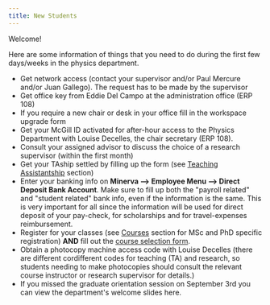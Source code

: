 ```yaml
---
title: New Students
---
```


Welcome!

Here are some information of things that you need to do during the first few days/weeks in the physics department.

* Get network access (contact your supervisor and/or Paul Mercure and/or Juan Gallego). The request has to be made by the supervisor
* Get office key from Eddie Del Campo at the administration office (ERP 108)
* If you require a new chair or desk in your office fill in the workspace upgrade form
* Get your McGill ID activated for after-hour access to the Physics Department with Louise Decelles, the chair secretary (ERP 108).
* Consult your assigned advisor to discuss the choice of a research supervisor (within the first month)
* Get your TAship settled by filling up the form (see [Teaching Assistantship](/teaching.html) section)
* Enter your banking info on __Minerva --> Employee Menu --> Direct Deposit Bank Account__. Make sure to fill up both the "payroll related" and "student related" bank info, even if the information is the same. This is very important for all since the information will be used for direct deposit of your pay-check, for scholarships and for travel-expenses reimbursement.
* Register for your classes (see [Courses](/program/program.html#courses) section for MSc and PhD specific registration) __AND__ fill out the [course selection form](http://www.mcgill.ca/files/students/Minerform.pdf).
* Obtain a photocopy machine access code with Louise Decelles (there are different cordifferent codes for teaching (TA) and research, so students needing to make photocopies should consult the relevant course instructor or research supervisor for details.)
* If you missed the graduate orientation session on September 3rd you can view the department's welcome slides here.